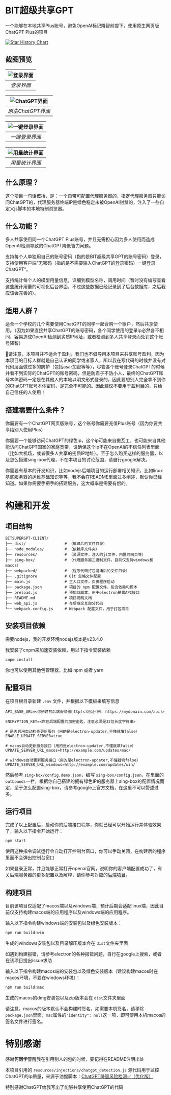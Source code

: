 # BIT超级共享GPT

一个能够在本地共享Plus账号，避免OpenAI标记降智前提下，使用原生网页版ChatGPT Plus的项目

[![Star History Chart](https://api.star-history.com/svg?repos=BobH233/BITSuperGPT-client&type=Date)](https://star-history.com/#BobH233/BITSuperGPT-client&Date)

## 截图预览

| ![登录界面](./image/1.png) |
|:--:|
| _登录界面_ |

| ![ChatGPT界面](./image/2.png) |
|:--:|
| _原生ChatGPT界面_ |

| ![一键登录界面](./image/4.png) |
|:--:|
| _一键登录界面_ |

| ![用量统计界面](./image/3.png) |
|:--:|
| _用量统计界面_ |

## 什么原理？

这个项目一句话概括，是：一个自带可配置代理服务器的，指定代理服务器只能访问ChatGPT的，代理服务器终端IP是绿色稳定未被OpenAI封禁的，注入了一些自定义js脚本的本地特制浏览器。

## 什么功能？

多人共享使用同一个ChatGPT Plus账号，并且无需担心因为多人使用而造成OpenAI检测导致的ChatGPT降低智力问题。

支持每个人单独用自己的账号密码（指的是BIT超级共享GPT的账号密码）登录，支持使用客户端“无密码（指的是不需要输入ChatGPT的登录密码）一键登录ChatGPT”。

支持统计每个人的模型用量信息，详细到模型名称，调用时间（暂时没有编写查看这些统计用量的可视化后台界面，不过这些数据已经记录到了后台数据库，之后我应该会完善的）。

## 适用人群？

适合一个学校的几个需要使用ChatGPT的同学一起合购一个账户，然后共享使用。（因为如果直接共享ChatGPT的账号密码，各个同学使用的登录ip必然各不相同，容易造成OpenAI检测到劣质IP地址，或者检测到多人共享登录而处罚这个账号降智）

📢请注意，本项目并不适合于盈利，我们也不倡导用本项目来共享账号盈利，因为本项目的目标人群就是自己认识的同学或者家人，所以我在写代码的时候并没有对代码层面做过多的防护（包括asar加密等等），尽管各个账号登录ChatGPT的时候并看不到实际的ChatGPT的账号密码，但是防君子不防小人，最终的ChatGPT账号本体密码一定是在其他人的本地以明文形式登录的，因此要想别人完全拿不到你的ChatGPT账号本体密码，是完全不可能的。因此建议不要用于盈利目的，只给自己信任的人使用！

## 搭建需要什么条件？

你需要有一个ChatGPT网页版账号，这个账号你需要充值Plus账号（因为你要共享给别人使用Plus）

你需要一个能够访问ChatGPT的绿色ip，这个ip可能来自搬瓦工，也可能来自其他能访问ChatGPT国家的家庭宽带，请确保这个ip不在OpenAI的不信任列表里面（比如大机场，或者很多人共享的劣质IP地址）。至于怎么购买这样的服务器，以及怎么搭建sing-box代理，不在本项目的讨论范围，请自行google解决。

你需要有基本的开发知识，比如nodejs后端项目的运行部署相关知识，比如linux基底服务器的运维基础知识等等，我不会在README里面过多阐述，默认你已经知道。如果你需要手把手的搭建服务，这大概率是需要有偿的。

# 构建和开发

## 项目结构

```
BITSUPERGPT-CLIENT/
├── dist/                 # （编译后的文件目录）
├── node_modules/         # （依赖库文件夹）
├── resources/            # （资源文件，注入的js文件，内置的网页等）
├── sing-box/             # （代理服务器二进制文件，目前仅支持windows和macos）
├── webpacked/            # （程序代码打包混淆后的文件目录）
├── .gitignore            # Git 忽略文件配置
├── main.js               # 主入口文件，负责程序启动
├── package.json          # 项目的 npm 配置文件，包含依赖和脚本
├── preload.js            # 预加载脚本，用于electron暴露API接口
├── README.md             # 项目说明文档
├── web_api.js            # 与后端交互部分代码
└── webpack.config.js     # Webpack 配置文件，用于打包项目
```

## 安装项目依赖

需要nodejs，我的开发环境nodejs版本是v23.4.0

我安装了cnpm来加速安装依赖，用以下指令安装依赖

```bash
cnpm install
```

你也可以使用其他包管理器，比如 npm 或者 yarn

## 配置项目

在项目根目录新建 `.env` 文件，并根据以下模板来填写信息

```
API_BASE_URL=<你搭建的后端服务器http(s)地址(例: https://mydomain.com/api)>

ENCRYPTION_KEY=<你在后端配置的加密密匙，注意必须是32位长度字符串>

# 是否启用自动检查更新服务（用的是electron-updater,不懂就填false）
ENABLE_UPDATE_SERVER=true

# macos自动更新服务接口（用的是electron-updater,不懂就填false）
UPDATE_SERVER_URL_macos=http://example.com/updates/mac/

# windows自动更新服务接口（用的是electron-updater,不懂就填false）
UPDATE_SERVER_URL_windows=http://example.com/updates/win/
```

然后参考 `sing-box/config.demo.json`，编写 `sing-box/config.json`，在里面的 `outbounds`一栏，根据你自己搭建的拥有绿色IP的服务器上sing-box的配置情况而定，至于怎么配置sing-box，请参考google上官方文档，在这里不可以赘述过多。

## 运行项目

完成了以上配置后，启动你的后端接口程序，你就已经可以开始运行并体验效果了，输入以下指令开始运行：

```bash
npm start
```

使用这种指令调试运行会自动打开控制台窗口，你可以手动关闭，在构建后的程序里面不会弹出控制台窗口

如果登录正常，并且能够正常打开openai官网，说明你的客户端配置成功了，有关后端服务器的更多配置以及解释，请你参考对应的[后端项目](https://github.com/BobH233/BITSuperGPT-server)。

## 构建项目

目前该项目仅适配了macos端以及windows端，预计后期会适配linux端，因此目前仅支持构建macos端的应用程序以及windows端的应用程序。

输入以下指令构建windows端的安装包以及绿色安装版本：

```bash
npm run build:win
```

生成的windows安装包以及目录解压版本会在 `dist`文件夹里面

如遇到构建报错，请参考electron的各种报错问题，自行在google上搜索，或者在该项目提出issue求助

输入以下指令构建macos端的安装包以及绿色安装版本（建议构建macos时在macos环境，不要在windows环境）：

```bash
npm run build:mac
```

生成的macos的dmg安装包以及zip版本会在 `dist`文件夹里面

请注意，macos的版本默认不会构建时签名，如需要本机签名，请移除`package.json`里面，`mac`属性的`"identity": null`这一项，即可使用本机macos的签名文件进行签名。

# 特别感谢

感谢**何同学**警醒我在引用别人的包的时候，要记得在README注明出处

本项目引用的 `resources/injections/chatgpt_detection.js` 源代码用于监控ChatGPT的ip质量，来源于油猴脚本：[ChatGPT降智风险检测✅（优化版）](https://greasyfork.org/zh-CN/scripts/517439-chatgpt%E9%99%8D%E6%99%BA%E9%A3%8E%E9%99%A9%E6%A3%80%E6%B5%8B-%E4%BC%98%E5%8C%96%E7%89%88)

特别感谢ChatGPT给我写出了能够共享使用ChatGPT的代码
